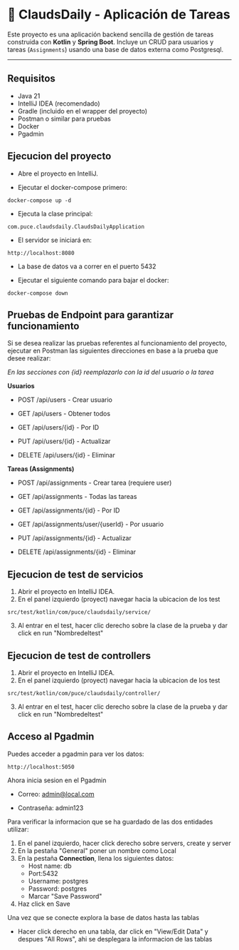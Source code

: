 # 📝 ClaudsDaily - Aplicación de Tareas

Este proyecto es una aplicación backend sencilla de gestión de tareas construida con **Kotlin** y **Spring Boot**. Incluye un CRUD para usuarios y tareas (`Assignments`) usando una base de datos externa como Postgresql.

---

## Requisitos

- Java 21
- IntelliJ IDEA (recomendado)
- Gradle (incluido en el wrapper del proyecto)
- Postman o similar para pruebas
- Docker
- Pgadmin

## Ejecucion del proyecto

- Abre el proyecto en IntelliJ.

- Ejecutar el docker-compose primero:
```
docker-compose up -d
```
- Ejecuta la clase principal:
```
com.puce.claudsdaily.ClaudsDailyApplication
```

- El servidor se iniciará en:

```
http://localhost:8080
```

- La base de datos va a correr en el puerto 5432

- Ejecutar el siguiente comando para bajar el docker:
```
docker-compose down
```

## Pruebas de Endpoint para garantizar funcionamiento 

Si se desea realizar las pruebas referentes al funcionamiento del proyecto, ejecutar en Postman las siguientes direcciones en base a la prueba que desee realizar:

*En las secciones con {id} reemplazarlo con la id del usuario o la  tarea*

**Usuarios**

- POST /api/users - Crear usuario

- GET /api/users - Obtener todos

- GET /api/users/{id} - Por ID

- PUT /api/users/{id} - Actualizar

- DELETE /api/users/{id} - Eliminar



**Tareas (Assignments)**

- POST /api/assignments - Crear tarea (requiere user)

- GET /api/assignments - Todas las tareas

- GET /api/assignments/{id} - Por ID

- GET /api/assignments/user/{userId} - Por usuario

- PUT /api/assignments/{id} - Actualizar

- DELETE /api/assignments/{id} - Eliminar


## Ejecucion de test de servicios

1. Abrir el proyecto en IntelliJ IDEA.
2. En el panel izquierdo (proyect) navegar hacia la ubicacion de los test
```
src/test/kotlin/com/puce/claudsdaily/service/
```
3. Al entrar en el test, hacer clic derecho sobre la clase de la prueba y dar click en run "Nombredeltest"
   

## Ejecucion de test de controllers

1. Abrir el proyecto en IntelliJ IDEA.
2. En el panel izquierdo (proyect) navegar hacia la ubicacion de los test
```
src/test/kotlin/com/puce/claudsdaily/controller/
```
3. Al entrar en el test, hacer clic derecho sobre la clase de la prueba y dar click en run "Nombredeltest"



## Acceso al Pgadmin

Puedes acceder a pgadmin para ver los datos:

```
http://localhost:5050
```

Ahora inicia sesion en el Pgadmin

- Correo: admin@local.com

- Contraseña: admin123
  
Para verificar la informacion que se ha guardado de las dos entidades utilizar:

1. En el panel izquierdo, hacer click derecho sobre servers, create y server
2. En la pestaña "General" poner un nombre como Local
3. En la pestaña **Connection**, llena los siguientes datos:
   - Host name: db
   - Port:5432
   - Username: postgres
   - Password: postgres
   - Marcar "Save Password"
4. Haz click en Save

Una vez que se conecte explora la base de datos hasta las tablas 

- Hacer click derecho en una tabla, dar click en "View/Edit Data" y despues "All Rows", ahi se desplegara la informacion de las tablas
